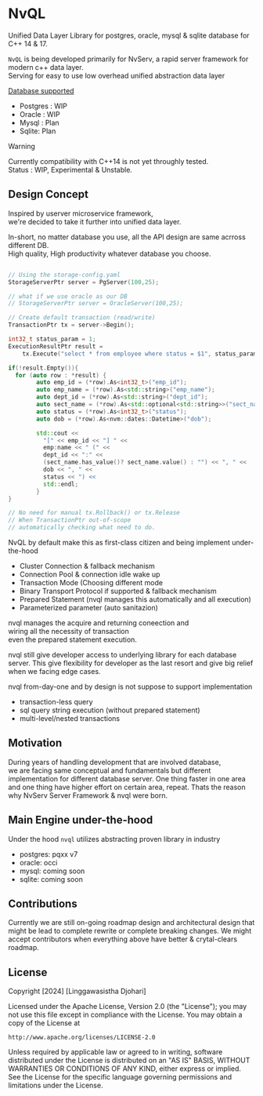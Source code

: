 # NvQL
Unified Data Layer Library for postgres, oracle, mysql &amp; sqlite database for C++ 14 &amp; 17.<br/>

```NvQL``` is being developed primarily for NvServ, a rapid server framework for modern c++ data layer.<br/>
Serving for easy to use low overhead unified abstraction data layer

<u>Database supported</u>
- Postgres : WIP
- Oracle : WIP
- Mysql : Plan
- Sqlite: Plan
  
> [!WARNING]
> Currently compatibility with C++14 is not yet throughly tested.<br/>
> Status : WIP, Experimental & Unstable.

## Design Concept

Inspired by userver microservice framework,<br/>
we're decided to take it further into unified data layer.<br/>

In-short, no matter database you use, all the API design are same acrross different DB.<br/>
High quality, High productivity whatever database you choose.

```cxx

// Using the storage-config.yaml
StorageServerPtr server = PgServer(100,25);

// what if we use oracle as our DB
// StorageServerPtr server = OracleServer(100,25);

// Create default transaction (read/write)
TransactionPtr tx = server->Begin();

int32_t status_param = 1;
ExecutionResultPtr result =
    tx.Execute("select * from employee where status = $1", status_param);

if(!result.Empty()){
  for (auto row : *result) {
        auto emp_id = (*row).As<int32_t>("emp_id");
        auto emp_name = (*row).As<std::string>("emp_name");
        auto dept_id = (*row).As<std::string>("dept_id");
        auto sect_name = (*row).As<std::optional<std::string>>("sect_name");
        auto status = (*row).As<int32_t>("status");
        auto dob = (*row).As<nvm::dates::Datetime>("dob");

        std::cout <<
          "[" << emp_id << "] " <<
          emp:name << " (" <<
          dept_id << ":" <<
          (sect_name.has_value()? sect_name.value() : "") << ", " <<
          dob << ", " <<
          status << ") <<
          std::endl;
        }
}

// No need for manual tx.Rollback() or tx.Release
// When TransactionPtr out-of-scope
// automatically checking what need to do.
```

NvQL by default make this as first-class citizen and being implement under-the-hood
- Cluster Connection & fallback mechanism
- Connection Pool & connection idle wake up
- Transaction Mode (Choosing different mode
- Binary Transport Protocol if supported & fallback mechanism
- Prepared Statement (nvql manages this automatically and all execution)
- Parameterized parameter (auto sanitazion)
  
nvql manages the acquire and returning coneection and <br/>
wiring all the necessity of transaction <br/>
even the prepared statement execution.

nvql still give developer access to underlying library for each database server.
This give flexibility for developer  as the last resort and give big relief when we facing edge cases.

nvql from-day-one and by design is not suppose to support implementation
- transaction-less query
- sql query string execution (without prepared statement)
- multi-level/nested transactions


## Motivation
During years of handling development that are involved database, <br/>
we are facing same conceptual and fundamentals but different implementation for different database server.
One thing faster in one area and one thing have higher effort on certain area, repeat.
Thats the reason why NvServ Server Framework & nvql were born.

## Main Engine under-the-hood

Under the hood ```nvql``` utilizes abstracting proven library in industry
- postgres: pqxx v7
- oracle: occi
- mysql: coming soon
- sqlite: coming soon 

## Contributions

Currently we are still on-going roadmap design and architectural design that might be lead to complete rewrite or complete breaking changes.
We might accept contributors when everything above have better & crytal-clears roadmap.

## License

Copyright [2024] [Linggawasistha Djohari]

Licensed under the Apache License, Version 2.0 (the "License");
you may not use this file except in compliance with the License.
You may obtain a copy of the License at

    http://www.apache.org/licenses/LICENSE-2.0

Unless required by applicable law or agreed to in writing, software
distributed under the License is distributed on an "AS IS" BASIS,
WITHOUT WARRANTIES OR CONDITIONS OF ANY KIND, either express or implied.
See the License for the specific language governing permissions and
limitations under the License.
